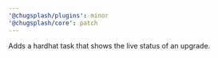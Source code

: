```yaml
---
'@chugsplash/plugins': minor
'@chugsplash/core': patch
---
```


Adds a hardhat task that shows the live status of an upgrade.
